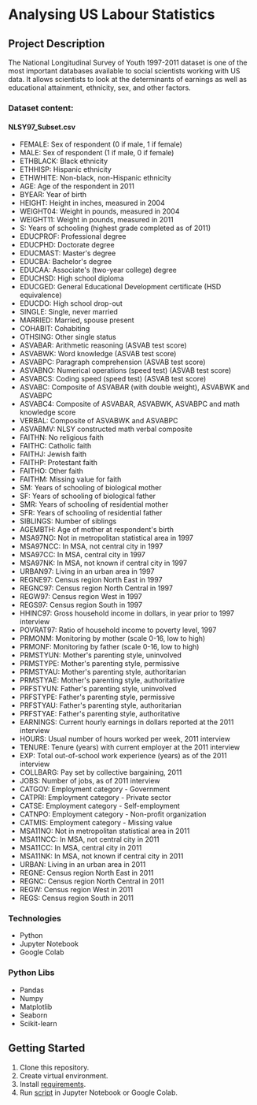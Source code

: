 # Analysing US Labour Statistics

## Project Description
The National Longitudinal Survey of Youth 1997-2011 dataset is one of the most important databases available to social scientists working with US data. It allows scientists to look at the determinants of earnings as well as educational attainment, ethnicity, sex, and other factors.

### Dataset content:

#### NLSY97_Subset.csv
* FEMALE: Sex of respondent (0 if male, 1 if female)
* MALE: Sex of respondent (1 if male, 0 if female)
* ETHBLACK: Black ethnicity
* ETHHISP: Hispanic ethnicity
* ETHWHITE: Non-black, non-Hispanic ethnicity
* AGE: Age of the respondent in 2011
* BYEAR: Year of birth
* HEIGHT: Height in inches, measured in 2004
* WEIGHT04: Weight in pounds, measured in 2004
* WEIGHT11: Weight in pounds, measured in 2011
* S: Years of schooling (highest grade completed as of 2011)
* EDUCPROF: Professional degree
* EDUCPHD: Doctorate degree
* EDUCMAST: Master's degree
* EDUCBA: Bachelor's degree
* EDUCAA: Associate's (two-year college) degree
* EDUCHSD: High school diploma
* EDUCGED: General Educational Development certificate (HSD equivalence)
* EDUCDO: High school drop-out
* SINGLE: Single, never married
* MARRIED: Married, spouse present
* COHABIT: Cohabiting
* OTHSING: Other single status
* ASVABAR: Arithmetic reasoning (ASVAB test score)
* ASVABWK: Word knowledge (ASVAB test score)
* ASVABPC: Paragraph comprehension (ASVAB test score)
* ASVABNO: Numerical operations (speed test) (ASVAB test score)
* ASVABCS: Coding speed (speed test) (ASVAB test score)
* ASVABC: Composite of ASVABAR (with double weight), ASVABWK and ASVABPC
* ASVABC4: Composite of ASVABAR, ASVABWK, ASVABPC and math knowledge score
* VERBAL: Composite of ASVABWK and ASVABPC
* ASVABMV: NLSY constructed math verbal composite
* FAITHN: No religious faith
* FAITHC: Catholic faith
* FAITHJ: Jewish faith
* FAITHP: Protestant faith
* FAITHO: Other faith
* FAITHM: Missing value for faith
* SM: Years of schooling of biological mother
* SF: Years of schooling of biological father
* SMR: Years of schooling of residential mother
* SFR: Years of schooling of residential father
* SIBLINGS: Number of siblings
* AGEMBTH: Age of mother at respondent's birth
* MSA97NO: Not in metropolitan statistical area in 1997
* MSA97NCC: In MSA, not central city in 1997
* MSA97CC: In MSA, central city in 1997
* MSA97NK: In MSA, not known if central city in 1997
* URBAN97: Living in an urban area in 1997
* REGNE97: Census region North East in 1997
* REGNC97: Census region North Central in 1997
* REGW97: Census region West in 1997
* REGS97: Census region South in 1997
* HHINC97: Gross household income in dollars, in year prior to 1997 interview
* POVRAT97: Ratio of household income to poverty level, 1997
* PRMONM: Monitoring by mother (scale 0-16, low to high)
* PRMONF: Monitoring by father (scale 0-16, low to high)
* PRMSTYUN: Mother's parenting style, uninvolved
* PRMSTYPE: Mother's parenting style, permissive
* PRMSTYAU: Mother's parenting style, authoritarian
* PRMSTYAE: Mother's parenting style, authoritative
* PRFSTYUN: Father's parenting style, uninvolved
* PRFSTYPE: Father's parenting style, permissive
* PRFSTYAU: Father's parenting style, authoritarian
* PRFSTYAE: Father's parenting style, authoritative
* EARNINGS: Current hourly earnings in dollars reported at the 2011 interview
* HOURS: Usual number of hours worked per week, 2011 interview
* TENURE: Tenure (years) with current employer at the 2011 interview
* EXP: Total out-of-school work experience (years) as of the 2011 interview
* COLLBARG: Pay set by collective bargaining, 2011
* JOBS: Number of jobs, as of 2011 interview
* CATGOV: Employment category - Government
* CATPRI: Employment category - Private sector
* CATSE: Employment category - Self-employment
* CATNPO: Employment category - Non-profit organization
* CATMIS: Employment category - Missing value
* MSA11NO: Not in metropolitan statistical area in 2011
* MSA11NCC: In MSA, not central city in 2011
* MSA11CC: In MSA, central city in 2011
* MSA11NK: In MSA, not known if central city in 2011
* URBAN: Living in an urban area in 2011
* REGNE: Census region North East in 2011
* REGNC: Census region North Central in 2011
* REGW: Census region West in 2011
* REGS: Census region South in 2011

### Technologies
* Python
* Jupyter Notebook
* Google Colab

### Python Libs
* Pandas
* Numpy
* Matplotlib
* Seaborn
* Scikit-learn

## Getting Started
1. Clone this repository. 
2. Create virtual environment.
3. Install [requirements](requirements.txt).
4. Run [script](Analysing_US_Labour_Statistics.ipynb) in Jupyter Notebook or Google Colab.
